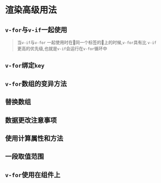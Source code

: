 # 渲染高级用法

## `v-for`与`v-if`一起使用

> 当`v-if`与`v-for` 一起使用时在同一个标签的上的时候,`v-for`具有比 `v-if`更高的优先级,也就是`v-if`会运行在`v-for`循环中

## `v-for`绑定`key`

## `v-for`数组的变异方法

## 替换数组

## 数据更改注意事项

## 使用计算属性和方法

## 一段取值范围

## `v-for`使用在组件上